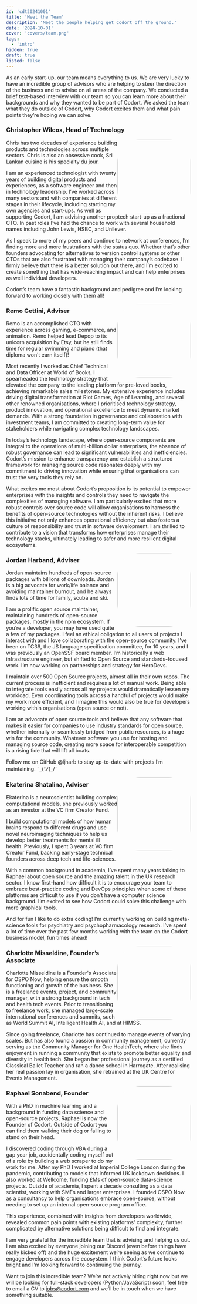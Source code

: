 ```yaml
---
id: 'cdt20241001'
title: 'Meet the Team'
description: 'Meet the people helping get Codort off the ground.'
date: '2024-10-01'
cover: 'covers/team.png'
tags:
  - 'intro'
hidden: true
draft: true
listed: false
---
```


As an early start-up, our team means everything to us. We are very lucky to have an incredible group of advisors who are helping to steer the direction of the business and to advise on all areas of the company. We conducted a brief text-based interview with our team so you can learn more about their backgrounds and why they wanted to be part of Codort. We asked the team what they do outside of Codort, why Codort excites them and what pain points they’re hoping we can solve.

### Christopher Wilcox, Head of Technology

![](/images/team/chris.jpeg)

Chris has two decades of experience building products and technologies across multiple sectors. Chris is also an obsessive cook, Sri Lankan cuisine is his specialty du jour.

I am an experienced technologist with twenty years of building digital products and experiences, as a software engineer and then in technology leadership. I’ve worked across many sectors and with companies at different stages in their lifecycle, including starting my own agencies and start-ups. As well as supporting Codort, I am advising another proptech start-up as a fractional CTO. In past roles I’ve had the chance to work with several household names including John Lewis, HSBC, and Unilever.

As I speak to more of my peers and continue to network at conferences, I’m finding more and more frustrations with the status quo. Whether that’s other founders advocating for alternatives to version control systems or other CTOs that are also frustrated with managing their company’s codebase. I firmly believe that there is a better solution out there, and I’m excited to create something that has wide-reaching impact and can help enterprises as well individual developers.

Codort’s team have a fantastic background and pedigree and I’m looking forward to working closely with them all!

![](/images/team/remo.jpeg)

### Remo Gettini, Adviser

Remo is an accomplished CTO with experience across gaming, e-commerce, and animation. Remo helped lead Depop to its unicorn acquisition by Etsy, but he still finds time for regular swimming and piano (that diploma won’t earn itself)!

Most recently I worked as Chief Technical and Data Officer at World of Books, I spearheaded the technology strategy that elevated the company to the leading platform for pre-loved books, achieving remarkable sales milestones. My extensive experience includes driving digital transformation at Riot Games, Age of Learning, and several other renowned organisations, where I prioritised technology strategy, product innovation, and operational excellence to meet dynamic market demands. With a strong foundation in governance and collaboration with investment teams, I am committed to creating long-term value for stakeholders while navigating complex technology landscapes.

In today’s technology landscape, where open-source components are integral to the operations of multi-billion dollar enterprises, the absence of robust governance can lead to significant vulnerabilities and inefficiencies. Codort’s mission to enhance transparency and establish a structured framework for managing source code resonates deeply with my commitment to driving innovation while ensuring that organisations can trust the very tools they rely on.

What excites me most about Codort’s proposition is its potential to empower enterprises with the insights and controls they need to navigate the complexities of managing software. I am particularly excited that more robust controls over source code will allow organisations to harness the benefits of open-source technologies without the inherent risks. I believe this initiative not only enhances operational efficiency but also fosters a culture of responsibility and trust in software development. I am thrilled to contribute to a vision that transforms how enterprises manage their technology stacks, ultimately leading to safer and more resilient digital ecosystems.

![](/images/team/jordan.jpeg)

### Jordan Harband, Adviser

Jordan maintains hundreds of open-source packages with billions of downloads. Jordan is a big advocate for work/life balance and avoiding maintainer burnout, and he always finds lots of time for family, scuba and ski.

I am a prolific open source maintainer, maintaining hundreds of open-source packages, mostly in the npm ecosystem. If you’re a developer, you may have used quite a few of my packages. I feel an ethical obligation to all users of projects I interact with and I love collaborating with the open-source community. I’ve been on TC39, the JS language specification committee, for 10 years, and I was previously an OpenSSF board member. I’m historically a web infrastructure engineer, but shifted to Open Source and standards-focused work. I’m now working on partnerships and strategy for HeroDevs.

I maintain over 500 Open Source projects, almost all in their own repos. The current process is inefficient and requires a lot of manual work. Being able to integrate tools easily across all my projects would dramatically lessen my workload. Even coordinating tools across a handful of projects would make my work more efficient, and I imagine this would also be true for developers working within organisations (open source or not).

I am an advocate of open source tools and believe that any software that makes it easier for companies to use industry standards for open source, whether internally or seamlessly bridged from public resources, is a huge win for the community. Whatever software you use for hosting and managing source code, creating more space for interoperable competition is a rising tide that will lift all boats.

Follow me on GitHub @ljharb to stay up-to-date with projects I’m maintaining. ¯\_(ツ)\_/¯

![](/images/team/ekaterina.jpeg)

### Ekaterina Shatalina, Adviser

Ekaterina is a neuroscientist building complex computational models, she previously worked as an investor at the VC firm Creator Fund.

I build computational models of how human brains respond to different drugs and use novel neuroimaging techniques to help us develop better treatments for mental ill health. Previously, I spent 3 years at VC firm Creator Fund, backing early-stage technical founders across deep tech and life-sciences.

With a common background in academia, I’ve spent many years talking to Raphael about open source and the amazing talent in the UK research sector. I know first-hand how difficult it is to encourage your team to embrace best-practice coding and DevOps principles when some of these platforms are difficult to use if you don’t have a computer science background. I’m excited to see how Codort could solve this challenge with more graphical tools.

And for fun I like to do extra coding! I’m currently working on building meta-science tools for psychiatry and psychopharmacology research. I’ve spent a lot of time over the past few months working with the team on the Codort business model, fun times ahead!

![](/images/team/charlotte.jpeg)

### Charlotte Misseldine, Founder’s Associate

Charlotte Misseldine is a Founder's Associate for OSPO Now, helping ensure the smooth functioning and growth of the business. She is a freelance events, project, and community manager, with a strong background in tech and health tech events. Prior to transitioning to freelance work, she managed large-scale international conferences and summits, such as World Summit AI, Intelligent Health AI, and at HIMSS.

Since going freelance, Charlotte has continued to manage events of varying scales. But has also found a passion in community management, currently serving as the Community Manager for One HealthTech, where she finds enjoyment in running a community that exists to promote better equality and diversity in health tech. She began her professional journey as a certified Classical Ballet Teacher and ran a dance school in Harrogate. After realising her real passion lay in organisation, she retrained at the UK Centre for Events Management.

![](/images/team/raphael.jpg)

### Raphael Sonabend, Founder

With a PhD in machine learning and a background in funding data science and open-source projects, Raphael is now the Founder of Codort. Outside of Codort you can find them walking their dog or failing to stand on their head.

I discovered coding through VBA during a gap year job, accidentally coding myself out of a role by building a web scraper to do my work for me. After my PhD I worked at Imperial College London during the pandemic, contributing to models that informed UK lockdown decisions. I also worked at Wellcome, funding £Ms of open-source data-science projects. Outside of academia, I spent a decade consulting as a data scientist, working with SMEs and larger enterprises. I founded OSPO Now as a consultancy to help organisations embrace open-source, without needing to set up an internal open-source program office.

This experience, combined with insights from developers worldwide, revealed common pain points with existing platforms' complexity, further complicated by alternative solutions being difficult to find and integrate.

I am very grateful for the incredible team that is advising and helping us out. I am also excited by everyone joining our Discord (even before things have really kicked off) and the huge excitement we’re seeing as we continue to engage developers across the ecosystem. I think Codort’s future looks bright and I’m looking forward to continuing the journey.

Want to join this incredible team? We’re not actively hiring right now but we will be looking for full-stack developers (Python/JavaScript) soon, feel free to email a CV to jobs@codort.com and we’ll be in touch when we have something suitable.

<style scoped>
  img {
    border-radius: 30%;
    float: right;
    width: 200px;
    height: 200px;
  }
</style>
